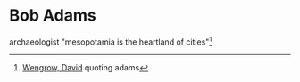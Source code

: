 # Bob Adams

archaeologist
"mesopotamia is the heartland of cities"[^1]

[^1]: [Wengrow, David](david_wengrow.md) quoting adams